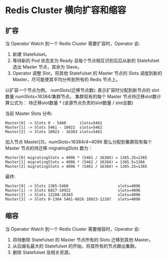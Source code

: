 # Redis Cluster 横向扩容和缩容

## 扩容

当 Operator Watch 到一个 Redis Cluster 需要扩容时，Operator 会:

1. 新建 Statefulset。
2. 等待新的 Pod 状态变为 Ready 且每个节点相互识别后后从新的 Statefulset 选出 Master 节点，其余为 Slave。
3. Operator 调整 Slot，将其他 Statefulset 的 Master 节点的 Slots 调度到新的 Master，尽可能使其平均分布到所有的 Redis 节点上。

以扩容一个节点为例。
numSlots(迁移节点数): 表示扩容时分配到新节点的 slot 数量
numSlots=16384/集群节点。
集群现有的每个 Master 节点待迁移slot数计算公式为：
待迁移slot数量 * (该源节点负责的slot数量 / slot总数)

当前 Master Slots 分布:
```
Master[0] -> Slots 0 - 5460      slots=5461
Master[1] -> Slots 5461 - 10922  slots=5462
Master[2] -> Slots 10923 - 16383 slots=5461
```
加入节点 Master[3]，numSlots=16384/4=4096
那么分配到集群现有每个 Master 节点的待迁移 migratingSlots 数为：
```
Master[0] migratingSlots = 4096 * (5461 / 16384) = 1365.25=1365
Master[1] migratingSlots = 4096 * (5462 / 16384) = 1365.5=1366
Master[2] migratingSlots = 4096 * (5461 / 16384) = 1365.25=1365
```
最终:
```
Master[0] -> Slots 1365-5460                      slots=4096
Master[1] -> Slots 6827-10922                     slots=4096
Master[2] -> Slots 12288-16383                    slots=4096
Master[3] -> Slots 0-1364 5461-6826 10923-12287   slots=4096
```
## 缩容

当 Operator Watch 到一个 Redis Cluster 需要缩容时，Operator 会:

1. 将待删除 Statefulset 的 Master 节点所有的 Slots 迁移到其他 Master。
2. 从后缀名最大的 Statefulset 的开始，将其所有的节点踢出集群。
3. 删除 Statefulset 及相关资源。